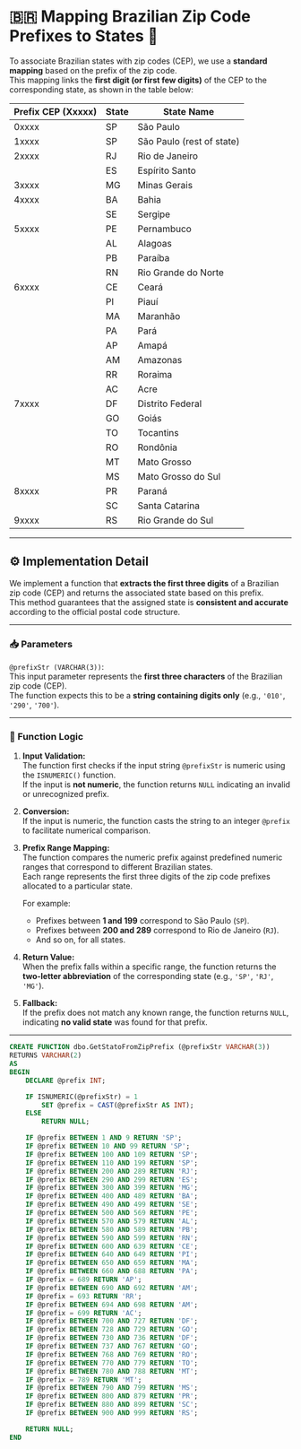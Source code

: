 # 🇧🇷 Mapping Brazilian Zip Code Prefixes to States 📍

To associate Brazilian states with zip codes (CEP), we use a **standard mapping** based on the prefix of the zip code.  
This mapping links the **first digit (or first few digits)** of the CEP to the corresponding state, as shown in the table below:

| Prefix CEP (Xxxxx) | State | State Name             |
|--------------------|-------|------------------------|
| 0xxxx              | SP    | São Paulo              |
| 1xxxx              | SP    | São Paulo (rest of state)|
| 2xxxx              | RJ    | Rio de Janeiro         |
|                    | ES    | Espírito Santo         |
| 3xxxx              | MG    | Minas Gerais           |
| 4xxxx              | BA    | Bahia                  |
|                    | SE    | Sergipe                |
| 5xxxx              | PE    | Pernambuco             |
|                    | AL    | Alagoas                |
|                    | PB    | Paraíba                |
|                    | RN    | Rio Grande do Norte    |
| 6xxxx              | CE    | Ceará                  |
|                    | PI    | Piauí                  |
|                    | MA    | Maranhão               |
|                    | PA    | Pará                   |
|                    | AP    | Amapá                  |
|                    | AM    | Amazonas               |
|                    | RR    | Roraima                |
|                    | AC    | Acre                   |
| 7xxxx              | DF    | Distrito Federal       |
|                    | GO    | Goiás                  |
|                    | TO    | Tocantins              |
|                    | RO    | Rondônia               |
|                    | MT    | Mato Grosso            |
|                    | MS    | Mato Grosso do Sul     |
| 8xxxx              | PR    | Paraná                 |
|                    | SC    | Santa Catarina         |
| 9xxxx              | RS    | Rio Grande do Sul      |

---

## ⚙️ Implementation Detail

We implement a function that **extracts the first three digits** of a Brazilian zip code (CEP) and returns the associated state based on this prefix.  
This method guarantees that the assigned state is **consistent and accurate** according to the official postal code structure.

---

### 📥 Parameters

`@prefixStr (VARCHAR(3))`:  
This input parameter represents the **first three characters** of the Brazilian zip code (CEP).  
The function expects this to be a **string containing digits only** (e.g., `'010'`, `'290'`, `'700'`).

---

### 🧠 Function Logic

1. **Input Validation:**  
   The function first checks if the input string `@prefixStr` is numeric using the `ISNUMERIC()` function.  
   If the input is **not numeric**, the function returns `NULL` indicating an invalid or unrecognized prefix.

2. **Conversion:**  
   If the input is numeric, the function casts the string to an integer `@prefix` to facilitate numerical comparison.

3. **Prefix Range Mapping:**  
   The function compares the numeric prefix against predefined numeric ranges that correspond to different Brazilian states.  
   Each range represents the first three digits of the zip code prefixes allocated to a particular state.

   For example:  
   - Prefixes between **1 and 199** correspond to São Paulo (`SP`).  
   - Prefixes between **200 and 289** correspond to Rio de Janeiro (`RJ`).  
   - And so on, for all states.

4. **Return Value:**  
   When the prefix falls within a specific range, the function returns the **two-letter abbreviation** of the corresponding state (e.g., `'SP'`, `'RJ'`, `'MG'`).

5. **Fallback:**  
   If the prefix does not match any known range, the function returns `NULL`, indicating **no valid state** was found for that prefix.

---

```sql
CREATE FUNCTION dbo.GetStatoFromZipPrefix (@prefixStr VARCHAR(3))
RETURNS VARCHAR(2)
AS
BEGIN
    DECLARE @prefix INT;

    IF ISNUMERIC(@prefixStr) = 1
        SET @prefix = CAST(@prefixStr AS INT);
    ELSE
        RETURN NULL;

    IF @prefix BETWEEN 1 AND 9 RETURN 'SP';
    IF @prefix BETWEEN 10 AND 99 RETURN 'SP';
    IF @prefix BETWEEN 100 AND 109 RETURN 'SP';
    IF @prefix BETWEEN 110 AND 199 RETURN 'SP';
    IF @prefix BETWEEN 200 AND 289 RETURN 'RJ';
    IF @prefix BETWEEN 290 AND 299 RETURN 'ES';
    IF @prefix BETWEEN 300 AND 399 RETURN 'MG';
    IF @prefix BETWEEN 400 AND 489 RETURN 'BA';
    IF @prefix BETWEEN 490 AND 499 RETURN 'SE';
    IF @prefix BETWEEN 500 AND 569 RETURN 'PE';
    IF @prefix BETWEEN 570 AND 579 RETURN 'AL';
    IF @prefix BETWEEN 580 AND 589 RETURN 'PB';
    IF @prefix BETWEEN 590 AND 599 RETURN 'RN';
    IF @prefix BETWEEN 600 AND 639 RETURN 'CE';
    IF @prefix BETWEEN 640 AND 649 RETURN 'PI';
    IF @prefix BETWEEN 650 AND 659 RETURN 'MA';
    IF @prefix BETWEEN 660 AND 688 RETURN 'PA';
    IF @prefix = 689 RETURN 'AP';
    IF @prefix BETWEEN 690 AND 692 RETURN 'AM';
    IF @prefix = 693 RETURN 'RR';
    IF @prefix BETWEEN 694 AND 698 RETURN 'AM';
    IF @prefix = 699 RETURN 'AC';
    IF @prefix BETWEEN 700 AND 727 RETURN 'DF';
    IF @prefix BETWEEN 728 AND 729 RETURN 'GO';
    IF @prefix BETWEEN 730 AND 736 RETURN 'DF';
    IF @prefix BETWEEN 737 AND 767 RETURN 'GO';
    IF @prefix BETWEEN 768 AND 769 RETURN 'RO';
    IF @prefix BETWEEN 770 AND 779 RETURN 'TO';
    IF @prefix BETWEEN 780 AND 788 RETURN 'MT';
    IF @prefix = 789 RETURN 'MT';
    IF @prefix BETWEEN 790 AND 799 RETURN 'MS';
    IF @prefix BETWEEN 800 AND 879 RETURN 'PR';
    IF @prefix BETWEEN 880 AND 899 RETURN 'SC';
    IF @prefix BETWEEN 900 AND 999 RETURN 'RS';

    RETURN NULL;
END
